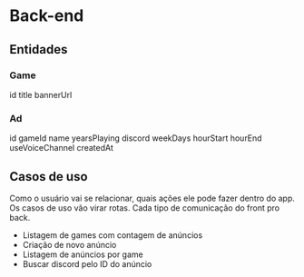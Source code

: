 # Back-end

## Entidades

### Game

id
title
bannerUrl

### Ad

id
gameId
name
yearsPlaying
discord
weekDays
hourStart
hourEnd
useVoiceChannel
createdAt


## Casos de uso

Como o usuário vai se relacionar,
quais ações ele pode fazer dentro do app.
Os casos de uso vão virar rotas.
Cada tipo de comunicação do front pro back.

- Listagem de games com contagem de anúncios
- Criação de novo anúncio
- Listagem de anúncios por game
- Buscar discord pelo ID do anúncio
